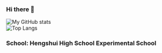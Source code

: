 ### Hi there 👋

![My GitHub stats](https://github-readme-stats.vercel.app/api?username=yuanzhidao&show_icons=true)  
![Top Langs](https://github-readme-stats.vercel.app/api/top-langs/?username=yuanzhidao)

### School: Hengshui High School Experimental School

<!--
**yuanzhidao/yuanzhidao** is a ✨ _special_ ✨ repository because its `README.md` (this file) appears on your GitHub profile.

Here are some ideas to get you started:

- 🔭 I’m currently working on ...
- 🌱 I’m currently learning ...
- 👯 I’m looking to collaborate on ...
- 🤔 I’m looking for help with ...
- 💬 Ask me about ...
- 📫 How to reach me: ...
- 😄 Pronouns: ...
- ⚡ Fun fact: ...
-->
